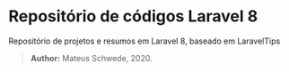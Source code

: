 # Repositório de códigos Laravel 8
Repositório de projetos e resumos em Laravel 8, baseado em LaravelTips

> **Author:** Mateus Schwede, 2020.
